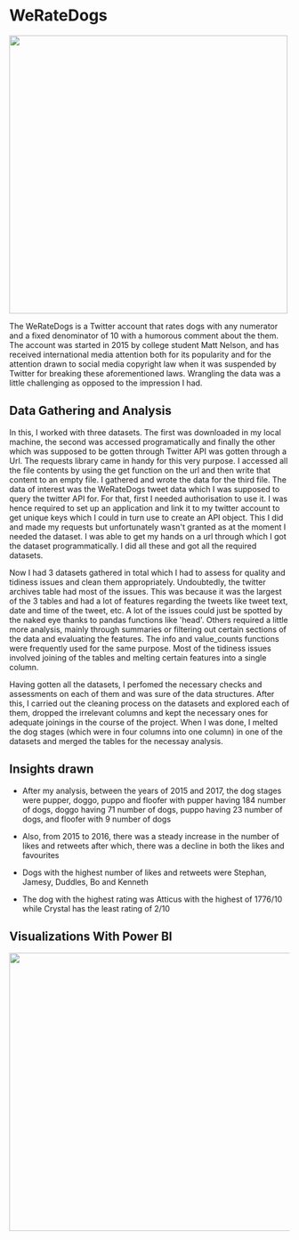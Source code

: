 # WeRateDogs

<img src="https://user-images.githubusercontent.com/98770304/193586572-e769d78a-91a7-435e-81a3-c6c4334e8248.png" width="500" height="500">

The WeRateDogs is a Twitter account that rates dogs with any numerator and a fixed denominator of 10 with a humorous comment about the them. The account was started in 2015 by college student Matt Nelson, and has received international media attention both for its popularity and for the attention drawn to social media copyright law when it was suspended by Twitter for breaking these aforementioned laws. Wrangling the  data was a little challenging as opposed to the impression I had.

## Data Gathering and Analysis
In this, I worked with three datasets. The first was downloaded in my local machine, the second was accessed programatically and finally the other which was supposed to be gotten through Twitter API was gotten through a Url. The requests library came in handy for this very purpose. I accessed all the file contents by using the get function on the url and then write that content to an empty file. I gathered and wrote the data for the third file. The data of interest was the WeRateDogs tweet data which I was supposed to query the twitter API for. For that, first I needed authorisation to use it. I was hence required to set up an application and link it to my twitter account to get unique keys which I could in turn use to create an API object. This I did and made my requests but unfortunately wasn't granted as at the moment I needed the dataset. I was able to get my hands on a url through which I got the dataset programmatically. I did all these and got all the required datasets.

Now I had 3 datasets gathered in total which I had to assess for quality and tidiness issues and clean them appropriately. Undoubtedly, the twitter archives table had most of the issues. This was because it was the largest of the 3 tables and had a lot of features regarding the tweets like tweet text, date and time of the tweet, etc. A lot of the issues could just be spotted by the naked eye thanks to pandas functions like 'head'. Others required a little more analysis, mainly through summaries or filtering out certain sections of the data and evaluating the features. The info and value_counts functions were frequently used for the same purpose. Most of the tidiness issues involved joining of the tables and melting certain features into a single column. 

Having gotten all the datasets, I perfomed the necessary checks and assessments on each of them and was sure of the data structures. After this, I carried out the cleaning process on the datasets and explored each of them, dropped the irrelevant columns and kept the necessary ones for adequate joinings in the course of the project. When I was done, I melted the dog stages (which were in four columns into one column) in one of the datasets and merged the tables for the necessay analysis.

## Insights drawn
* After my analysis, between the years of 2015 and 2017, the dog stages were pupper, doggo, puppo and floofer with pupper having 184 number of dogs, doggo having 71 number of dogs, puppo having 23 number of dogs, and floofer with 9 number of dogs

* Also, from 2015 to 2016, there was a steady increase in the number of likes and retweets after which, there was a decline in both the likes and favourites

* Dogs with the highest number of likes and retweets were Stephan, Jamesy, Duddles, Bo and Kenneth

* The dog with the highest rating was Atticus with the highest of 1776/10 while Crystal has the least rating of 2/10



## Visualizations With Power BI
<img src="https://user-images.githubusercontent.com/98770304/193594496-982d4a71-3d25-4499-84b4-c16006e2863e.jpg" width="800" height="500">

